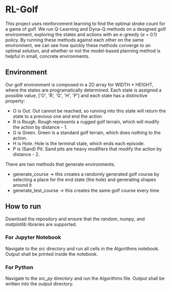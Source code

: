 # RL-Golf
This project uses reinforcement learning to find the optimal stroke count for a game of golf. We run Q-Learning and Dyna-Q methods on a designed golf environment, exploring the states and actions with an e-greedy (*e* = 0.1) policy. By running these methods against each other on the same environment, we can see how quickly these methods converge to an optimal solution, and whether or not the model-based planning method is helpful in small, concrete environments. 

## Environment
Our golf environment is composed in a 2D array for WIDTH * HEIGHT, where the states are programatically determined. Each state is assigned a possible value, ['O', 'R', 'G', 'H', 'P'] and each state has a distinctive property:
* O is Out. Out cannot be reached, so running into this state will return the state to a previous one and end the action
* R is Rough. Rough represents a rugged golf terrain, which will modify the action by distance - 1.
* G is Green. Green is a standard golf terrain, which does nothing to the action.
* H is Hole. Hole is the terminal state, which ends each episode.
* P is (Sand) Pit. Sand pits are heavy modifiers that modify the action by distance - 2.

There are two methods that generate environments.
* generate_course -> this creates a randomly generated golf course by selecting a place for the end state (the hole) and generating shapes around it
* generate_test_course -> this creates the same golf course every time

## How to run
Download the repository and ensure that the *random*, *numpy*, and *matplotlib* libraries are supported.
### For Jupyter Notebook
Navigate to the *src* directory and run all cells in the Algorithms notebook. Output shall be printed inside the notebook.
### For Python
Navigate to the *src_py* directory and run the Algorithms file. Output shall be written into the *output* directory.
